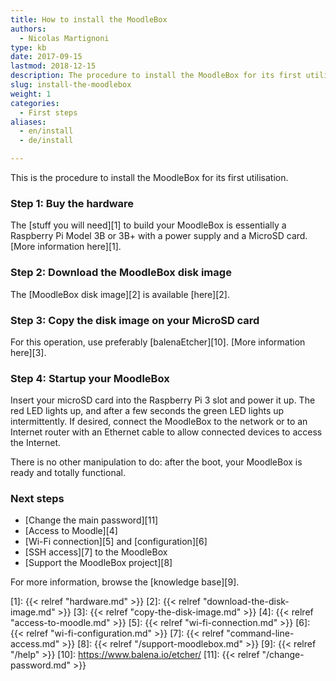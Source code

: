 ```yaml
---
title: How to install the MoodleBox
authors:
  - Nicolas Martignoni
type: kb
date: 2017-09-15
lastmod: 2018-12-15
description: The procedure to install the MoodleBox for its first utilisation is described here
slug: install-the-moodlebox
weight: 1
categories:
  - First steps
aliases:
  - en/install
  - de/install

---
```

This is the procedure to install the MoodleBox for its first utilisation.

### Step 1: Buy the hardware

The [stuff you will need][1] to build your MoodleBox is essentially a Raspberry Pi Model 3B or 3B+ with a power supply and a MicroSD card. [More information here][1].

### Step 2: Download the MoodleBox disk image

The [MoodleBox disk image][2] is available [here][2].

### Step 3: Copy the disk image on your MicroSD card

For this operation, use preferably [balenaEtcher][10]. [More information here][3].

### Step 4: Startup your MoodleBox

Insert your microSD card into the Raspberry Pi 3 slot and power it up. The red LED lights up, and after a few seconds the green LED lights up intermittently. If desired, connect the MoodleBox to the network or to an Internet router with an Ethernet cable to allow connected devices to access the Internet.

There is no other manipulation to do: after the boot, your MoodleBox is ready and totally functional.

### Next steps

  * [Change the main password][11]
  * [Access to Moodle][4]
  * [Wi-Fi connection][5] and [configuration][6]
  * [SSH access][7] to the MoodleBox
  * [Support the MoodleBox project][8]

For more information, browse the [knowledge base][9].

 [1]: {{< relref "hardware.md" >}}
 [2]: {{< relref "download-the-disk-image.md" >}}
 [3]: {{< relref "copy-the-disk-image.md" >}}
 [4]: {{< relref "access-to-moodle.md" >}}
 [5]: {{< relref "wi-fi-connection.md" >}}
 [6]: {{< relref "wi-fi-configuration.md" >}}
 [7]: {{< relref "command-line-access.md" >}}
 [8]: {{< relref "/support-moodlebox.md" >}}
 [9]: {{< relref "/help" >}}
 [10]: https://www.balena.io/etcher/
 [11]: {{< relref "/change-password.md" >}}
